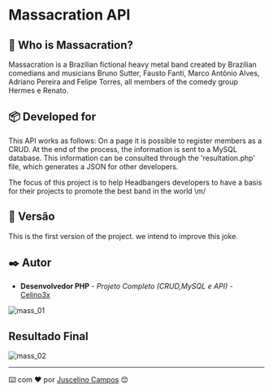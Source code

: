 # Massacration API

## 🚀 Who is Massacration?

Massacration is a Brazilian fictional heavy metal band created by Brazilian comedians and musicians Bruno Sutter, Fausto Fanti, Marco Antônio Alves, Adriano Pereira and Felipe Torres, all members of the comedy group Hermes e Renato.


## 📦 Developed for

This API works as follows: On a page it is possible to register members as a CRUD.
At the end of the process, the information is sent to a MySQL database.
This information can be consulted through the 'resultation.php' file, which generates a JSON for other developers.

The focus of this project is to help Headbangers developers to have a basis for their projects to promote the best band in the world \m/

## 📌 Versão

This is the first version of the project. we intend to improve this joke.

## ✒️ Autor

* **Desenvolvedor PHP** - *Projeto Completo (CRUD,MySQL e API)* - [Celino3x](https://github.com/celino3x)


![mass_01](https://user-images.githubusercontent.com/8905515/218278878-5a823b29-0fa7-4e43-8480-5e9f4104adcd.JPG)

## Resultado Final

![mass_02](https://user-images.githubusercontent.com/8905515/218278886-b1da2c53-3acc-4f6a-9af8-b77e4d667e6b.JPG)

---
⌨️ com ❤️ por [Juscelino Campos](https://gist.github.com/celino3x) 😊
